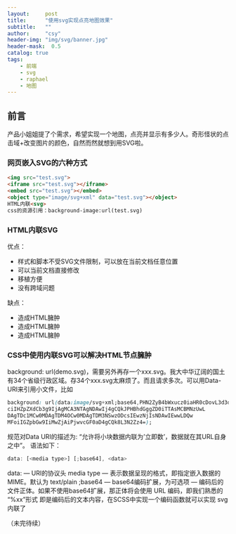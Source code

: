 ```yaml
---
layout:     post
title:      "使用svg实现点亮地图效果"
subtitle:   ""
author:     "csy"
header-img: "img/svg/banner.jpg"
header-mask:  0.5
catalog: true
tags:
    - 前端
    - svg
    - raphael
    - 地图
---
```


## 前言

产品小姐姐提了个需求，希望实现一个地图，点亮并显示有多少人。奇形怪状的点击域+改变图片的颜色，自然而然就想到用SVG啦。

### 网页嵌入SVG的六种方式

  ```html
  <img src="test.svg">
  <iframe src="test.svg"></iframe>
  <embed src="test.svg"></embed>
  <object type="image/svg+xml" data="test.svg"></object>
  HTML内联<svg>
  css的资源引用：background-image:url(test.svg)
  ```

### HTML内联SVG

优点：

- 样式和脚本不受SVG文件限制，可以放在当前文档任意位置
- 可以当前文档直接修改
- 移植方便
- 没有跨域问题

缺点：

- 造成HTML臃肿
- 造成HTML臃肿
- 造成HTML臃肿

### CSS中使用内联SVG可以解决HTML节点臃肿


background: url(demo.svg)，需要另外再存一个xxx.svg。我大中华辽阔的国土有34个省级行政区域。存34个xxx.svg太麻烦了。而且请求多次。可以用Data-URI来引用小文件，比如

```css
background: url(data:image/svg+xml;base64,PHN2ZyB4bWxucz0iaHR0cDovL3d3dy53My5vcmcvMjAwMC9zdm
ciIHZpZXdCb3g9IjAgMCA3NTAgNDAwIj4gCQkJPHBhdGggZD0iTTAsMCBMNzUwL
DAgTDc1MCw0MDAgTDM4OCw0MDAgTDM3NSwzODcsIEwzNjIsNDAwIEwwLDQw
MFoiIGZpbGw9IiMwZjAiPjwvcGF0aD4gCQk8L3N2Zz4=);
```

规范对Data URI的描述为: “允许将小块数据内联为’立即数’，数据就在其URL自身之中”。
语法如下：
```javascript
data: [<media type>] [;base64], <data>
```
data: — URI的协议头
media type — 表示数据呈现的格式，即指定嵌⼊数据的MIME。默认为 text/plain
;base64 — base64编码扩展，为可选项
<data> — 编码后的文件正体。如果不使用base64扩展，那正体将会使⽤ URL 编码，即我们熟悉的 “%xx”形式
<data>即是编码后的⽂本内容，在SCSS中实现⼀个编码函数就可以实现 svg 内联了

（未完待续）
